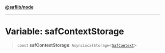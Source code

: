 [**@saflib/node**](../index.md)

***

# Variable: safContextStorage

> `const` **safContextStorage**: `AsyncLocalStorage`\<[`SafContext`](../interfaces/SafContext.md)\>
